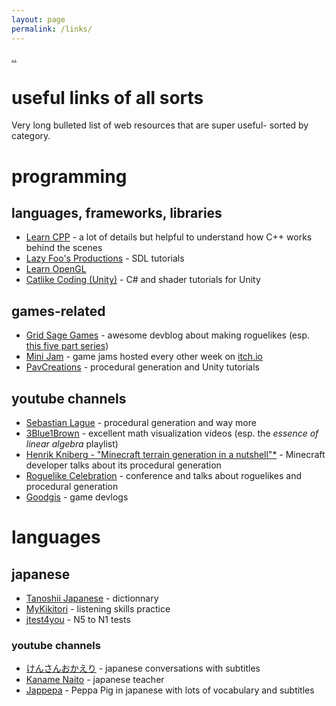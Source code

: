 ```yaml
---
layout: page
permalink: /links/
---
```


[..](../index.html)

# useful links of all sorts

Very long bulleted list of web resources that are super useful- sorted by category.

# programming

## languages, frameworks, libraries

* [Learn CPP](https://www.learncpp.com/) - a lot of details but helpful to understand how C++ works behind the scenes
* [Lazy Foo's Productions](https://lazyfoo.net/tutorials/SDL/index.php) - SDL tutorials
* [Learn OpenGL](https://learnopengl.com/)
* [Catlike Coding (Unity)](https://catlikecoding.com/unity/tutorials/) - C# and shader tutorials for Unity

## games-related

* [Grid Sage Games](https://www.gridsagegames.com/blog/) - awesome devblog about making roguelikes (esp. [this five part series](https://www.gridsagegames.com/blog/2014/06/procedural-map-generation/))
* [Mini Jam](https://minijamofficial.com/) - game jams hosted every other week on [itch.io](https://itch.io/)
* [PavCreations](https://pavcreations.com/procedural-generation-of-2d-maps-in-unity/) - procedural generation and Unity tutorials

## youtube channels

* [Sebastian Lague](https://www.youtube.com/c/SebastianLague) - procedural generation and way more
* [3Blue1Brown](https://www.youtube.com/c/3blue1brown) - excellent math visualization videos (esp. the *essence of linear algebra* playlist)
* [Henrik Kniberg - "Minecraft terrain generation in a nutshell"*](https://www.youtube.com/watch?v=CSa5O6knuwI) - Minecraft developer talks about its procedural generation
* [Roguelike Celebration](https://www.youtube.com/@roguelikecelebration) - conference and talks about roguelikes and procedural generation
* [Goodgis](https://www.youtube.com/@Goodgis) - game devlogs

# languages

## japanese

* [Tanoshii Japanese](https://www.tanoshiijapanese.com/dictionary/) - dictionnary
* [MyKikitori](https://www.mykikitori.com/) - listening skills practice
* [jtest4you](https://japanesetest4you.com/) - N5 to N1 tests

### youtube channels
* [けんさんおかえり](https://www.youtube.com/@kensanokaeri) - japanese conversations with subtitles
* [Kaname Naito](https://www.youtube.com/@kanamenaito) - japanese teacher
* [Jappepa](https://www.youtube.com/@jappeppa8045) - Peppa Pig in japanese with lots of vocabulary and subtitles